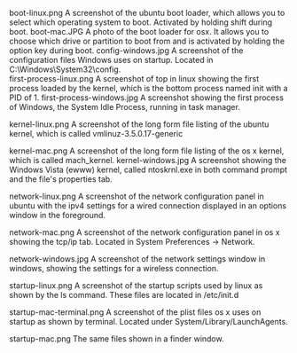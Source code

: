 boot-linux.png
    A screenshot of the ubuntu boot loader, which allows you to select which operating
    system to boot. Activated by holding shift during boot.
boot-mac.JPG
    A photo of the boot loader for osx. It allows you to choose which drive or partition
    to boot from and is activated by holding the option key during boot.
config-windows.jpg
    A screenshot of the configuration files Windows uses on startup. Located in 
    C:\Windows\System32\config.    
first-process-linux.png
    A screenshot of top in linux showing the first process loaded by the kernel, which is
    the bottom process named init with a PID of 1.
first-process-windows.jpg
    A screenshot showing the first process of Windows, the System Idle Process, running
    in task manager.
    
kernel-linux.png
    A screenshot of the long form file listing of the ubuntu kernel, which is called 
    vmlinuz-3.5.0.17-generic
    
kernel-mac.png
    A screenshot of the long form file listing of the os x kernel, which is called 
    mach_kernel.
kernel-windows.jpg
    A screenshot showing the Windows Vista (ewww) kernel, called ntoskrnl.exe in both 
    command prompt and the file's properties tab.
    
network-linux.png
    A screenshot of the network configuration panel in ubuntu with the ipv4 settings for
    a wired connection displayed in an options window in the foreground.
    
network-mac.png
    A screenshot of the network configuration panel in os x showing the tcp/ip tab.
    Located in System Preferences -> Network.

network-windows.jpg
    A screenshot of the network settings window in windows, showing the settings for a 
    wireless connection.
    
startup-linux.png
    A screenshot of the startup scripts used by linux as shown by the ls command. These
    files are located in /etc/init.d
    
startup-mac-terminal.png
    A screenshot of the plist files os x uses on startup as shown by terminal. Located
    under System/Library/LaunchAgents.
    
startup-mac.png
    The same files shown in a finder window.